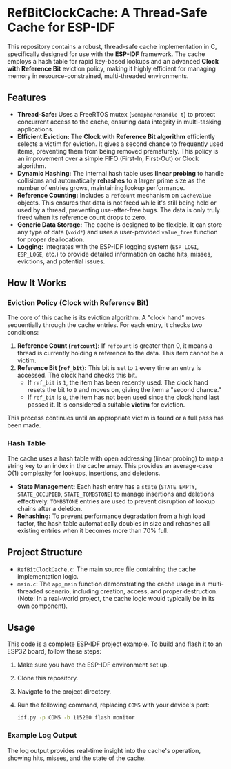 # RefBitClockCache: A Thread-Safe Cache for ESP-IDF

This repository contains a robust, thread-safe cache implementation in C, specifically designed for use with the **ESP-IDF** framework. The cache employs a hash table for rapid key-based lookups and an advanced **Clock with Reference Bit** eviction policy, making it highly efficient for managing memory in resource-constrained, multi-threaded environments.

## Features

- **Thread-Safe:** Uses a FreeRTOS mutex (`SemaphoreHandle_t`) to protect concurrent access to the cache, ensuring data integrity in multi-tasking applications.
- **Efficient Eviction:** The **Clock with Reference Bit algorithm** efficiently selects a victim for eviction. It gives a second chance to frequently used items, preventing them from being removed prematurely. This policy is an improvement over a simple FIFO (First-In, First-Out) or Clock algorithm.
- **Dynamic Hashing:** The internal hash table uses **linear probing** to handle collisions and automatically **rehashes** to a larger prime size as the number of entries grows, maintaining lookup performance.
- **Reference Counting:** Includes a `refcount` mechanism on `CacheValue` objects. This ensures that data is not freed while it's still being held or used by a thread, preventing use-after-free bugs. The data is only truly freed when its reference count drops to zero.
- **Generic Data Storage:** The cache is designed to be flexible. It can store any type of data (`void*`) and uses a user-provided `value_free` function for proper deallocation.
- **Logging:** Integrates with the ESP-IDF logging system (`ESP_LOGI`, `ESP_LOGE`, etc.) to provide detailed information on cache hits, misses, evictions, and potential issues.

## How It Works

### Eviction Policy (Clock with Reference Bit)

The core of this cache is its eviction algorithm. A "clock hand" moves sequentially through the cache entries. For each entry, it checks two conditions:

1.  **Reference Count (`refcount`):** If `refcount` is greater than 0, it means a thread is currently holding a reference to the data. This item cannot be a victim.
2.  **Reference Bit (`ref_bit`):** This bit is set to `1` every time an entry is accessed. The clock hand checks this bit.
    - If `ref_bit` is `1`, the item has been recently used. The clock hand resets the bit to `0` and moves on, giving the item a "second chance."
    - If `ref_bit` is `0`, the item has not been used since the clock hand last passed it. It is considered a suitable **victim** for eviction.

This process continues until an appropriate victim is found or a full pass has been made.

### Hash Table

The cache uses a hash table with open addressing (linear probing) to map a string key to an index in the cache array. This provides an average-case O(1) complexity for lookups, insertions, and deletions.

-   **State Management:** Each hash entry has a `state` (`STATE_EMPTY`, `STATE_OCCUPIED`, `STATE_TOMBSTONE`) to manage insertions and deletions effectively. `TOMBSTONE` entries are used to prevent disruption of lookup chains after a deletion.
-   **Rehashing:** To prevent performance degradation from a high load factor, the hash table automatically doubles in size and rehashes all existing entries when it becomes more than 70% full.

## Project Structure

-   `RefBitClockCache.c`: The main source file containing the cache implementation logic.
-   `main.c`: The `app_main` function demonstrating the cache usage in a multi-threaded scenario, including creation, access, and proper destruction. (Note: In a real-world project, the cache logic would typically be in its own component).

## Usage

This code is a complete ESP-IDF project example. To build and flash it to an ESP32 board, follow these steps:

1.  Make sure you have the ESP-IDF environment set up.
2.  Clone this repository.
3.  Navigate to the project directory.
4.  Run the following command, replacing `COM5` with your device's port:

    ```sh
    idf.py -p COM5 -b 115200 flash monitor
    ```

### Example Log Output

The log output provides real-time insight into the cache's operation, showing hits, misses, and the state of the cache.
